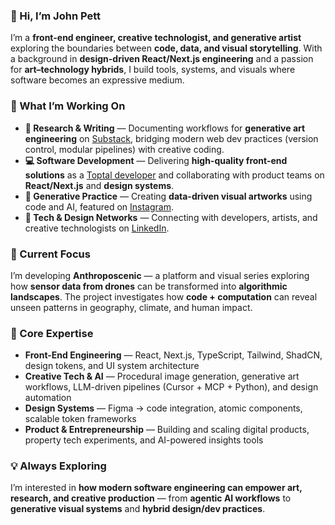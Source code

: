 ### 👋 Hi, I’m John Pett

I’m a **front-end engineer, creative technologist, and generative artist** exploring the boundaries between **code, data, and visual storytelling**. With a background in **design-driven React/Next.js engineering** and a passion for **art–technology hybrids**, I build tools, systems, and visuals where software becomes an expressive medium.

### 🚀 What I’m Working On

- **🔬 Research & Writing** — Documenting workflows for **generative art engineering** on [Substack](https://johnnaumann.substack.com/), bridging modern web dev practices (version control, modular pipelines) with creative coding.
- **💻 Software Development** — Delivering **high-quality front-end solutions** as a [Toptal developer](https://talent.toptal.com/resume/developers/john-robert-naumann) and collaborating with product teams on **React/Next.js** and **design systems**.
- **🎨 Generative Practice** — Creating **data-driven visual artworks** using code and AI, featured on [Instagram](https://www.instagram.com/anthropo_scenic_/).
- **🤝 Tech & Design Networks** — Connecting with developers, artists, and creative technologists on [LinkedIn](https://www.linkedin.com/in/john-naumann-b438b42bb/).

### 🎯 Current Focus

I’m developing **Anthroposcenic** — a platform and visual series exploring how **sensor data from drones** can be transformed into **algorithmic landscapes**. The project investigates how **code + computation** can reveal unseen patterns in geography, climate, and human impact.

### 🧩 Core Expertise

- **Front-End Engineering** — React, Next.js, TypeScript, Tailwind, ShadCN, design tokens, and UI system architecture
- **Creative Tech & AI** — Procedural image generation, generative art workflows, LLM-driven pipelines (Cursor + MCP + Python), and design automation
- **Design Systems** — Figma → code integration, atomic components, scalable token frameworks
- **Product & Entrepreneurship** — Building and scaling digital products, property tech experiments, and AI-powered insights tools

### 💡 Always Exploring

I’m interested in **how modern software engineering can empower art, research, and creative production** — from **agentic AI workflows** to **generative visual systems** and **hybrid design/dev practices**.
